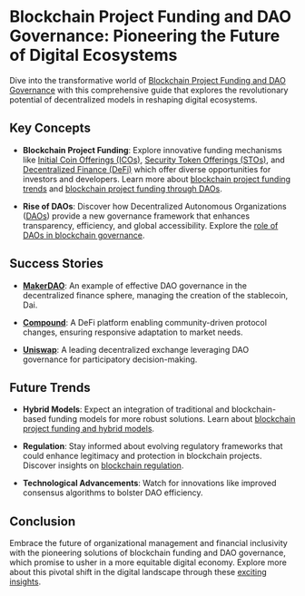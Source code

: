 # Blockchain Project Funding and DAO Governance: Pioneering the Future of Digital Ecosystems

Dive into the transformative world of [Blockchain Project Funding and DAO Governance](https://www.investopedia.com/tech/what-dao/) with this comprehensive guide that explores the revolutionary potential of decentralized models in reshaping digital ecosystems.

## Key Concepts

- **Blockchain Project Funding**: Explore innovative funding mechanisms like [Initial Coin Offerings (ICOs)](https://www.investopedia.com/terms/i/initial-coin-offering-ico.asp), [Security Token Offerings (STOs)](https://www.jpmorgan.com/insights/research/security-tokens), and [Decentralized Finance (DeFi)](https://www.forbes.com/sites/forbesfinancecouncil/2021/05/10/decentralized-finance-defi-a-beginners-guide/) which offer diverse opportunities for investors and developers. Learn more about [blockchain project funding trends](https://www.license-token.com/wiki/blockchain-project-funding-trends) and [blockchain project funding through DAOs](https://www.license-token.com/wiki/blockchain-project-funding-through-da-os).

- **Rise of DAOs**: Discover how Decentralized Autonomous Organizations ([DAOs](https://www.coindesk.com/learn/what-are-dao-decentralized-autonomous-organizations/)) provide a new governance framework that enhances transparency, efficiency, and global accessibility. Explore the [role of DAOs in blockchain governance](https://www.license-token.com/wiki/blockchain-governance).

## Success Stories

- **[MakerDAO](https://makerdao.com/en/)**: An example of effective DAO governance in the decentralized finance sphere, managing the creation of the stablecoin, Dai.
  
- **[Compound](https://compound.finance/)**: A DeFi platform enabling community-driven protocol changes, ensuring responsive adaptation to market needs.
  
- **[Uniswap](https://uniswap.org/)**: A leading decentralized exchange leveraging DAO governance for participatory decision-making.

## Future Trends

- **Hybrid Models**: Expect an integration of traditional and blockchain-based funding models for more robust solutions. Learn about [blockchain project funding and hybrid models](https://www.license-token.com/wiki/blockchain-project-funding-and-hybrid-models).
  
- **Regulation**: Stay informed about evolving regulatory frameworks that could enhance legitimacy and protection in blockchain projects. Discover insights on [blockchain regulation](https://www.license-token.com/wiki/blockchain-regulation).
  
- **Technological Advancements**: Watch for innovations like improved consensus algorithms to bolster DAO efficiency.

## Conclusion

Embrace the future of organizational management and financial inclusivity with the pioneering solutions of blockchain funding and DAO governance, which promise to usher in a more equitable digital economy. Explore more about this pivotal shift in the digital landscape through these [exciting insights](https://www.blockchain.com/learning-portal).